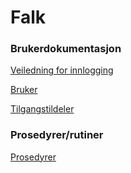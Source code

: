 # Falk

### Brukerdokumentasjon

[Veiledning for innlogging](LoggInn)

[Bruker](Brukerdokumentsjon-bruker)

[Tilgangstildeler](Brukerdokumentsjon-tilgangstildeler)

### Prosedyrer/rutiner 

[Prosedyrer](Prosedyrer.md)



